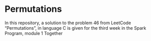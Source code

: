 # Permutations

In this repository, a solution to the problem 46 from LeetCode “Permutations”, in language C is given for the third week in the Spark Program, module 1 Together
